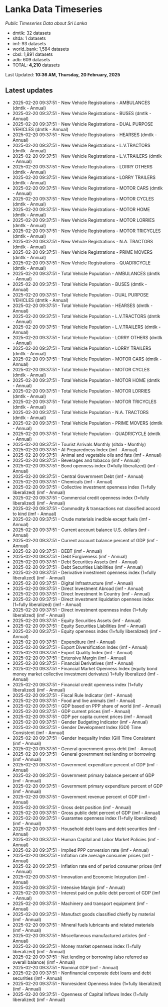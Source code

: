 # Lanka Data Timeseries
*Public Timeseries Data about Sri Lanka*

* dmtlk: 32 datasets
* sltda: 1 datasets
* imf: 93 datasets
* world_bank: 1,584 datasets
* cbsl: 1,891 datasets
* adb: 609 datasets
* TOTAL: **4,210** datasets

Last Updated: **10:36 AM, Thursday, 20 February, 2025**

## Latest updates

* 2025-02-20 09:37:51 - New Vehicle Registrations - AMBULANCES (dmtlk - Annual)
* 2025-02-20 09:37:51 - New Vehicle Registrations - BUSES (dmtlk - Annual)
* 2025-02-20 09:37:51 - New Vehicle Registrations - DUAL PURPOSE VEHICLES (dmtlk - Annual)
* 2025-02-20 09:37:51 - New Vehicle Registrations - HEARSES (dmtlk - Annual)
* 2025-02-20 09:37:51 - New Vehicle Registrations - L.V.TRACTORS (dmtlk - Annual)
* 2025-02-20 09:37:51 - New Vehicle Registrations - L.V.TRAILERS (dmtlk - Annual)
* 2025-02-20 09:37:51 - New Vehicle Registrations - LORRY OTHERS (dmtlk - Annual)
* 2025-02-20 09:37:51 - New Vehicle Registrations - LORRY TRAILERS (dmtlk - Annual)
* 2025-02-20 09:37:51 - New Vehicle Registrations - MOTOR CARS (dmtlk - Annual)
* 2025-02-20 09:37:51 - New Vehicle Registrations - MOTOR CYCLES (dmtlk - Annual)
* 2025-02-20 09:37:51 - New Vehicle Registrations - MOTOR HOME (dmtlk - Annual)
* 2025-02-20 09:37:51 - New Vehicle Registrations - MOTOR LORRIES (dmtlk - Annual)
* 2025-02-20 09:37:51 - New Vehicle Registrations - MOTOR TRICYCLES (dmtlk - Annual)
* 2025-02-20 09:37:51 - New Vehicle Registrations - N.A. TRACTORS (dmtlk - Annual)
* 2025-02-20 09:37:51 - New Vehicle Registrations - PRIME MOVERS (dmtlk - Annual)
* 2025-02-20 09:37:51 - New Vehicle Registrations - QUADRICYCLE (dmtlk - Annual)
* 2025-02-20 09:37:51 - Total Vehicle Population - AMBULANCES (dmtlk - Annual)
* 2025-02-20 09:37:51 - Total Vehicle Population - BUSES (dmtlk - Annual)
* 2025-02-20 09:37:51 - Total Vehicle Population - DUAL PURPOSE VEHICLES (dmtlk - Annual)
* 2025-02-20 09:37:51 - Total Vehicle Population - HEARSES (dmtlk - Annual)
* 2025-02-20 09:37:51 - Total Vehicle Population - L.V.TRACTORS (dmtlk - Annual)
* 2025-02-20 09:37:51 - Total Vehicle Population - L.V.TRAILERS (dmtlk - Annual)
* 2025-02-20 09:37:51 - Total Vehicle Population - LORRY OTHERS (dmtlk - Annual)
* 2025-02-20 09:37:51 - Total Vehicle Population - LORRY TRAILERS (dmtlk - Annual)
* 2025-02-20 09:37:51 - Total Vehicle Population - MOTOR CARS (dmtlk - Annual)
* 2025-02-20 09:37:51 - Total Vehicle Population - MOTOR CYCLES (dmtlk - Annual)
* 2025-02-20 09:37:51 - Total Vehicle Population - MOTOR HOME (dmtlk - Annual)
* 2025-02-20 09:37:51 - Total Vehicle Population - MOTOR LORRIES (dmtlk - Annual)
* 2025-02-20 09:37:51 - Total Vehicle Population - MOTOR TRICYCLES (dmtlk - Annual)
* 2025-02-20 09:37:51 - Total Vehicle Population - N.A. TRACTORS (dmtlk - Annual)
* 2025-02-20 09:37:51 - Total Vehicle Population - PRIME MOVERS (dmtlk - Annual)
* 2025-02-20 09:37:51 - Total Vehicle Population - QUADRICYCLE (dmtlk - Annual)
* 2025-02-20 09:37:51 - Tourist Arrivals Monthly (sltda - Monthly)
* 2025-02-20 09:37:51 - AI Preparedness Index (imf - Annual)
* 2025-02-20 09:37:51 - Animal and vegetable oils and fats (imf - Annual)
* 2025-02-20 09:37:51 - Beverages and tobacco (imf - Annual)
* 2025-02-20 09:37:51 - Bond openness index (1=fully liberalized) (imf - Annual)
* 2025-02-20 09:37:51 - Central Government Debt (imf - Annual)
* 2025-02-20 09:37:51 - Chemicals (imf - Annual)
* 2025-02-20 09:37:51 - Collective investment openness index (1=fully liberalized) (imf - Annual)
* 2025-02-20 09:37:51 - Commercial credit openness index (1=fully liberalized) (imf - Annual)
* 2025-02-20 09:37:51 - Commodity & transactions not classified accord to kind (imf - Annual)
* 2025-02-20 09:37:51 - Crude materials inedible except fuels (imf - Annual)
* 2025-02-20 09:37:51 - Current account balance U.S. dollars (imf - Annual)
* 2025-02-20 09:37:51 - Current account balance percent of GDP (imf - Annual)
* 2025-02-20 09:37:51 - DEBT (imf - Annual)
* 2025-02-20 09:37:51 - Debt Forgiveness (imf - Annual)
* 2025-02-20 09:37:51 - Debt Securities Assets (imf - Annual)
* 2025-02-20 09:37:51 - Debt Securities Liabilities (imf - Annual)
* 2025-02-20 09:37:51 - Derivative investment openness index (1=fully liberalized) (imf - Annual)
* 2025-02-20 09:37:51 - Digital Infrastructure (imf - Annual)
* 2025-02-20 09:37:51 - Direct Investment Abroad (imf - Annual)
* 2025-02-20 09:37:51 - Direct Investment In Country (imf - Annual)
* 2025-02-20 09:37:51 - Direct investment liquidation openness index (1=fully liberalized) (imf - Annual)
* 2025-02-20 09:37:51 - Direct investment openness index (1=fully liberalized) (imf - Annual)
* 2025-02-20 09:37:51 - Equity Securities Assets (imf - Annual)
* 2025-02-20 09:37:51 - Equity Securities Liabilities (imf - Annual)
* 2025-02-20 09:37:51 - Equity openness index (1=fully liberalized) (imf - Annual)
* 2025-02-20 09:37:51 - Expenditure (imf - Annual)
* 2025-02-20 09:37:51 - Export Diversification Index (imf - Annual)
* 2025-02-20 09:37:51 - Export Quality Index (imf - Annual)
* 2025-02-20 09:37:51 - Extensive Margin (imf - Annual)
* 2025-02-20 09:37:51 - Financial Derivatives (imf - Annual)
* 2025-02-20 09:37:51 - Financial Market Openness Index (equity bond money market collective investment derivates) 1=fully liberalized (imf - Annual)
* 2025-02-20 09:37:51 - Financial credit openness index (1=fully liberalized) (imf - Annual)
* 2025-02-20 09:37:51 - Fiscal Rule Indicator (imf - Annual)
* 2025-02-20 09:37:51 - Food and live animals (imf - Annual)
* 2025-02-20 09:37:51 - GDP based on PPP share of world (imf - Annual)
* 2025-02-20 09:37:51 - GDP current prices (imf - Annual)
* 2025-02-20 09:37:51 - GDP per capita current prices (imf - Annual)
* 2025-02-20 09:37:51 - Gender Budgeting Indicator (imf - Annual)
* 2025-02-20 09:37:51 - Gender Development Index (GDI) Time Consistent (imf - Annual)
* 2025-02-20 09:37:51 - Gender Inequality Index (GII) Time Consistent (imf - Annual)
* 2025-02-20 09:37:51 - General government gross debt (imf - Annual)
* 2025-02-20 09:37:51 - General government net lending or borrowing (imf - Annual)
* 2025-02-20 09:37:51 - Government expenditure percent of GDP (imf - Annual)
* 2025-02-20 09:37:51 - Government primary balance percent of GDP (imf - Annual)
* 2025-02-20 09:37:51 - Government primary expenditure percent of GDP (imf - Annual)
* 2025-02-20 09:37:51 - Government revenue percent of GDP (imf - Annual)
* 2025-02-20 09:37:51 - Gross debt position (imf - Annual)
* 2025-02-20 09:37:51 - Gross public debt percent of GDP (imf - Annual)
* 2025-02-20 09:37:51 - Guarantee openness index (1=fully liberalized) (imf - Annual)
* 2025-02-20 09:37:51 - Household debt loans and debt securities (imf - Annual)
* 2025-02-20 09:37:51 - Human Capital and Labor Market Policies (imf - Annual)
* 2025-02-20 09:37:51 - Implied PPP conversion rate (imf - Annual)
* 2025-02-20 09:37:51 - Inflation rate average consumer prices (imf - Annual)
* 2025-02-20 09:37:51 - Inflation rate end of period consumer prices (imf - Annual)
* 2025-02-20 09:37:51 - Innovation and Economic Integration (imf - Annual)
* 2025-02-20 09:37:51 - Intensive Margin (imf - Annual)
* 2025-02-20 09:37:51 - Interest paid on public debt percent of GDP (imf - Annual)
* 2025-02-20 09:37:51 - Machinery and transport equipment (imf - Annual)
* 2025-02-20 09:37:51 - Manufact goods classified chiefly by material (imf - Annual)
* 2025-02-20 09:37:51 - Mineral fuels lubricants and related materials (imf - Annual)
* 2025-02-20 09:37:51 - Miscellaneous manufactured articles (imf - Annual)
* 2025-02-20 09:37:51 - Money market openness index (1=fully liberalized) (imf - Annual)
* 2025-02-20 09:37:51 - Net lending or borrowing (also referred as overall balance) (imf - Annual)
* 2025-02-20 09:37:51 - Nominal GDP (imf - Annual)
* 2025-02-20 09:37:51 - Nonfinancial corporate debt loans and debt securities (imf - Annual)
* 2025-02-20 09:37:51 - Nonresident Openness Index (1=fully liberalized) (imf - Annual)
* 2025-02-20 09:37:51 - Openness of Capital Inflows Index (1=fully liberalized) (imf - Annual)